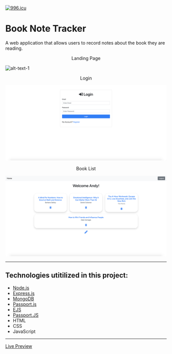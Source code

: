 [![996.icu](https://img.shields.io/badge/link-996.icu-red.svg)](https://996.icu)

# Book Note Tracker
A web application that allows users to record notes about the book they are reading.   

<p align = "middle"> Landing Page </p>

![alt-text-1](https://github.com/AndyUGA/Book-Note-Tracker/blob/master/Screenshots/Landing.png) <p align = "middle"> Login </p> ![alt-text-2](https://github.com/AndyUGA/Book-Note-Tracker/blob/master/Screenshots/Login.png)<p align = "middle"> Book List </p>

![alt-text-1](https://github.com/AndyUGA/Book-Note-Tracker/blob/master/Screenshots/Book%20List.png)






------------------------------------------------------------------------------------------------------------------------------  

## Technologies utitilized in this project:
- [Node.js](https://nodejs.org/en/) 
- [Express.js](https://expressjs.com)
- [MongoDB](https://www.mongodb.com) 
- [Passport.js](http://www.passportjs.org)
- [EJS](https://ejs.co)
- [Passport.JS](http://www.passportjs.org)
- HTML
- CSS
- JavaScript

---------------------------------------------------------------------------------------------------------------------------
[Live Preview](https://notetracker.andytruong.dev)
